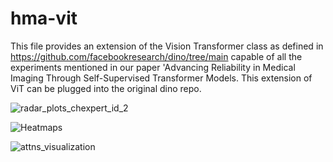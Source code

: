 # hma-vit

This file provides an extension of the Vision Transformer class as defined in https://github.com/facebookresearch/dino/tree/main capable of all the experiments mentioned in our paper 'Advancing Reliability in Medical Imaging Through Self-Supervised Transformer Models. This extension of ViT can be plugged into the original dino repo.


![radar_plots_chexpert_id_2](https://github.com/s4lome/hma-vit/assets/52260828/0aa7544e-69c0-42f2-a99e-7c14768e9b4e)

![Heatmaps](https://github.com/s4lome/hma-vit/assets/52260828/5373674a-9d87-4b5b-8624-456e65f4bd1c)

![attns_visualization](https://github.com/s4lome/hma-vit/assets/52260828/11bbf482-f974-4ebf-b19a-4d4199e610e9)
